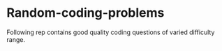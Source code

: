 # Random-coding-problems
Following rep contains good quality coding questions of varied difficulty range.
